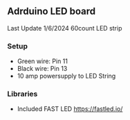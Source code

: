 ## Adrduino LED board

Last Update 1/6/2024
60count LED strip

### Setup
- Green wire: Pin 11
- Black wire: Pin 13
- 10 amp powersupply to LED String

### Libraries
- Included FAST LED https://fastled.io/

